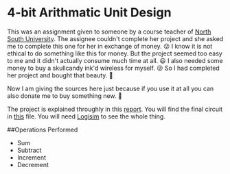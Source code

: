 # 4-bit Arithmatic Unit Design

This was an assignment given to someone by a course teacher of [North South University](http://www.northsouth.edu/). The assignee couldn't complete her project and she asked me to complete this one for her in exchange of money. :stuck_out_tongue_winking_eye: I know it is not ethical to do something like this for money. But the project seemed too easy to me and it didn't actually consume much time at all. :smiley: I also needed some money to buy a  skullcandy ink'd wireless for myself. :stuck_out_tongue_winking_eye: So I had completed her project and bought that beauty. :blue_heart:

Now I am giving the sources here just because if you use it at all you can also donate me to buy something new. :santa:

The project is explained throughly in this [report](https://github.com/saumiko/NSU_DLD_Project/blob/master/Report/Report.pdf). You will find the final circuit in [this](https://github.com/saumiko/NSU_DLD_Project/blob/master/Logisim%20Circuit/ALU.circ) file. You will need [Logisim](https://sourceforge.net/projects/circuit/) to see the whole thing. 

##Operations Performed
- Sum
- Subtract
- Increment
- Decrement